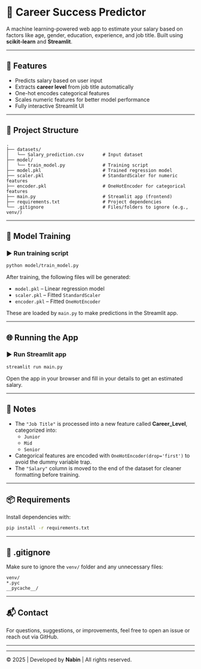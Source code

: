 # 💼 Career Success Predictor

A machine learning-powered web app to estimate your salary based on factors like age, gender, education, experience, and job title. Built using **scikit-learn** and **Streamlit**.

---

## 🚀 Features

- Predicts salary based on user input
- Extracts **career level** from job title automatically
- One-hot encodes categorical features
- Scales numeric features for better model performance
- Fully interactive Streamlit UI

---

## 📁 Project Structure

```
.
├── datasets/
│   └── Salary_prediction.csv       # Input dataset
├── model/
│   └── train_model.py              # Training script
├── model.pkl                       # Trained regression model
├── scaler.pkl                      # StandardScaler for numeric features
├── encoder.pkl                     # OneHotEncoder for categorical features
├── main.py                         # Streamlit app (frontend)
├── requirements.txt                # Project dependencies
└── .gitignore                      # Files/folders to ignore (e.g., venv/)
```

---

## 🧠 Model Training

### ▶️ Run training script

```bash
python model/train_model.py
```

After training, the following files will be generated:

- `model.pkl` – Linear regression model
- `scaler.pkl` – Fitted `StandardScaler`
- `encoder.pkl` – Fitted `OneHotEncoder`

These are loaded by `main.py` to make predictions in the Streamlit app.

---

## 🌐 Running the App

### ▶️ Run Streamlit app

```bash
streamlit run main.py
```

Open the app in your browser and fill in your details to get an estimated salary.

---

## 📝 Notes

- The `"Job Title"` is processed into a new feature called **Career_Level**, categorized into:
  - `Junior`
  - `Mid`
  - `Senior`
- Categorical features are encoded with `OneHotEncoder(drop='first')` to avoid the dummy variable trap.
- The `"Salary"` column is moved to the end of the dataset for cleaner formatting before training.

---

## 📦 Requirements

Install dependencies with:

```bash
pip install -r requirements.txt
```

---

## 🛑 .gitignore

Make sure to ignore the `venv/` folder and any unnecessary files:

```
venv/
*.pyc
__pycache__/
```

---

## 📬 Contact

For questions, suggestions, or improvements, feel free to open an issue or reach out via GitHub.

---

---
© 2025 | Developed by **Nabin** | All rights reserved.

